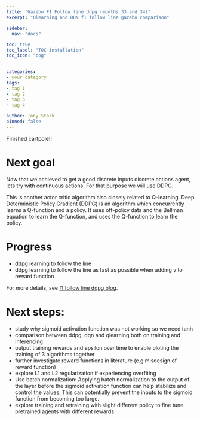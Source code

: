 ```yaml
---
title: "Gazebo F1 Follow line ddpg (months 33 and 34)"
excerpt: "Qlearning and DQN f1 follow line gazebo comparison"

sidebar:
  nav: "docs"

toc: true
toc_label: "TOC installation"
toc_icon: "cog"


categories:
- your category
tags:
- tag 1
- tag 2
- tag 3
- tag 4

author: Tony Stark
pinned: false
---
```


Finished cartpole!!

# Next goal

Now that we achieved to get a good discrete inputs discrete actions agent, lets try
with continuous actions.
For that purpose we will use DDPG.

This is another actor critic algorithm also closely related to Q-learning.
Deep Deterministic Policy Gradient (DDPG) is an algorithm which concurrently learns a Q-function and a policy. 
It uses off-policy data and the Bellman equation to learn the Q-function, and uses the Q-function to learn the policy.

# Progress

- ddpg learning to follow the line
- ddpg learning to follow the line as fast as possible when adding v to reward function

For more  details, see [f1 follow line ddpg blog](https://roboticslaburjc.github.io/2020-phd-ruben-lucas/projects/2023-06-21-F1_follow_line_ddpg/).

# Next steps:

- study why sigmoid activation function was not working so we need tanh
- comparison between ddpg, dqn and qlearning both on training and inferencing
- output training rewards and epsilon over time to enable ploting the training of 3 algorithms together
- further investigate reward functions in literature (e.g misdesign of reward function)
- explore L1 and L2 regularization if experiencing overfiting
- Use batch normalization: Applying batch normalization to the output of the layer before the sigmoid activation function can help stabilize and control the values. This can potentially prevent the inputs to the sigmoid function from becoming too large.
- explore training and retraining with slight different policy to fine tune pretrained agents with different rewards